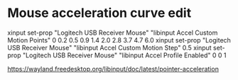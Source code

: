 # Mouse acceleration curve edit
xinput set-prop "Logitech USB Receiver Mouse" "libinput Accel Custom Motion Points" 0 0.2 0.5 0.9 1.4 2.0 2.8 3.7 4.7 6.0
xinput set-prop "Logitech USB Receiver Mouse" "libinput Accel Custom Motion Step" 0.5 
xinput set-prop "Logitech USB Receiver Mouse" "libinput Accel Profile Enabled" 0 0 1


https://wayland.freedesktop.org/libinput/doc/latest/pointer-acceleration
